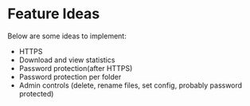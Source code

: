 Feature Ideas
=============

Below are some ideas to implement:

 * HTTPS
 * Download and view statistics
 * Password protection(after HTTPS)
 * Password protection per folder
 * Admin controls (delete, rename files, set config, probably password protected)
